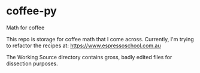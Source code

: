 # coffee-py
 Math for coffee

This repo is storage for coffee math that I come across. Currently, I'm trying to refactor the recipes at: https://www.espressoschool.com.au

The Working Source directory contains gross, badly edited files for dissection purposes.
